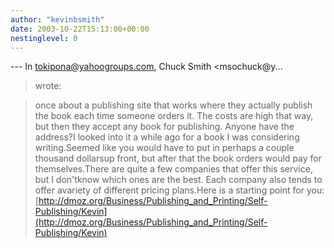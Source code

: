 ```yaml
---
author: "kevinbsmith"
date: 2003-10-22T15:13:00+00:00
nestinglevel: 0
---
```

\---
 In [tokipona@yahoogroups.com](mailto://tokipona@yahoogroups.com), Chuck Smith <msochuck@y...
> wrote:

> once about a publishing site that works where they
> actually publish the book each time someone orders it.
> The costs are high that way, but then they accept any
> book for publishing. Anyone have the address?I looked into it a while ago for a book I was considering writing.Seemed like you would have to put in perhaps a couple thousand dollarsup front, but after that the book orders would pay for themselves.There are quite a few companies that offer this service, but I don'tknow which ones are the best. Each company also tends to offer avariety of different pricing plans.Here is a starting point for you:[http://dmoz.org/Business/Publishing_and_Printing/Self-Publishing/Kevin](http://dmoz.org/Business/Publishing_and_Printing/Self-Publishing/Kevin)